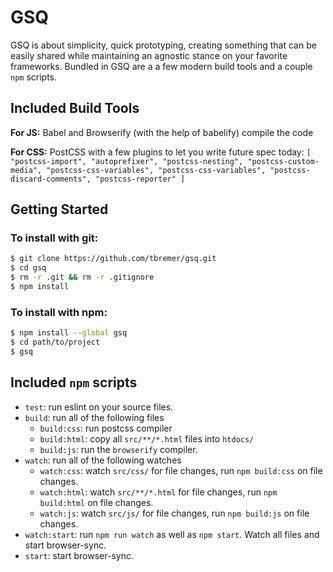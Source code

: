 # GSQ

GSQ is about simplicity, quick prototyping, creating something that can be easily shared while maintaining an agnostic stance on your favorite frameworks. Bundled in GSQ are a a few modern build tools and a couple `npm` scripts.

## Included Build Tools

**For JS:** Babel and Browserify (with the help of babelify) compile the code

**For CSS:** PostCSS with a few plugins to let you write future spec today: `[ "postcss-import", "autoprefixer", "postcss-nesting", "postcss-custom-media", "postcss-css-variables", "postcss-css-variables", "postcss-discard-comments", "postcss-reporter" ]`

## Getting Started

### To install with git:

```bash
$ git clone https://github.com/tbremer/gsq.git
$ cd gsq
$ rm -r .git && rm -r .gitignore
$ npm install
```

### To install with npm:

```bash
$ npm install --global gsq
$ cd path/to/project
$ gsq
```

## Included `npm` scripts

- `test`: run eslint on your source files.
- `build`: run all of the following files
  - `build:css`: run postcss compiler
  - `build:html`: copy all `src/**/*.html` files into `htdocs/`
  - `build:js`: run the `browserify` compiler.
- `watch`: run all of the following watches
  - `watch:css`: watch `src/css/` for file changes, run `npm build:css` on file changes.
  - `watch:html`: watch `src/**/*.html` for file changes, run `npm build:html` on file changes.
  - `watch:js`: watch `src/js/` for file changes, run `npm build:js` on file changes.
- `watch:start`: run `npm run watch` as well as `npm start`. Watch all files and start browser-sync.
- `start`: start browser-sync.
